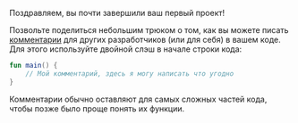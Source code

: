 Поздравляем, вы почти завершили ваш первый проект!

Позвольте поделиться небольшим трюком о том, как вы можете писать [комментарии](https://kotlinlang.org/docs/basic-syntax.html#comments) для других разработчиков (или для себя) в вашем коде. Для этого используйте двойной слэш в начале строки кода:
```kotlin
fun main() {
    // Мой комментарий, здесь я могу написать что угодно
}
```
Комментарии обычно оставляют для самых сложных частей кода, чтобы позже было проще понять их функции.